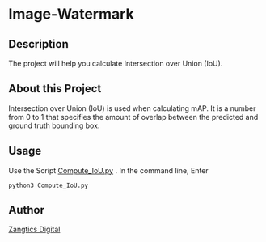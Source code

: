
# Image-Watermark

## Description

The project will help you calculate Intersection over Union (IoU).

## About this Project

Intersection over Union (IoU) is used when calculating mAP. It is a number from 0 to 1 that specifies the amount of overlap between the predicted and ground truth bounding box.

## Usage

Use the Script [Compute_IoU.py](https://github.com/Python-World/python-mini-projects/blob/master/projects/Compute_IoU/Compute_IoU.py) . In the command line, Enter

`python3 Compute_IoU.py `

## Author
[Zangtics Digital](https://zangticsdigital.com/)
